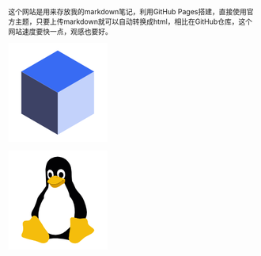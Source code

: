 这个网站是用来存放我的markdown笔记，利用GitHub Pages搭建，直接使用官方主题，只要上传markdown就可以自动转换成html，相比在GitHub仓库，这个网站速度要快一点，观感也要好。

[![](image/算法.png '算法总结')](_posts/agorithms/index.md)

[![](image/linux.png 'linux总结')](_posts/linux/index.md)